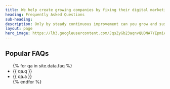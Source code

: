 ```yaml
---
title: We help create growing companies by fixing their digital marketing
heading: Frequently Asked Questions
sub-heading: 
description: Only by steady continuous improvement can you grow and sustain your business
layout: page
hero_image: https://lh3.googleusercontent.com/JqsZyGb23aqnvQUDNA7YEpmieyMlZC0IzV7IK3QbNefV4fuRGAXf2PWkYlYc8ivqMhiVqAZAM01boJWgSg=w1200-h500-c-rj
---
```


## Popular FAQs
<!-- Loop the faqs from the FAQ yml-->
<ul id="faqlist">
{% for qa in site.data.faq %}
<li class="faq-q">{{ qa.q }}</li>
<li class="faq-a">{{ qa.a }}</li>
{% endfor %}
</ul>